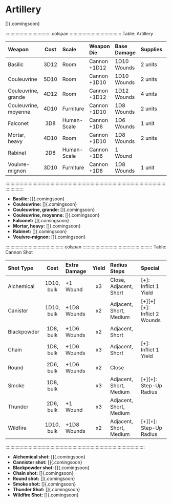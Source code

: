 # Artillery

[]{.comingsoon}

::::::::::::::::::::::::::::::::::: colspan ::::::::::::::::::::::::::::::::::::::::
Table: Artillery

| Weapon               | Cost | Scale       | Weapon Die   | Base Damage | Supplies | Close  | Short  | Medium | Long   | Maximum Range  |
| :------------------- | :--: | :---------- | :----------- | :---------- | :------- | :----- | :----- | :----- | :----- | :------------- |
| Basilic              | 3D12 | Room        | Cannon +1D12 | 1D10 Wounds | 2 units  | Drop 0 | Drop 0 | Drop 1 | Drop 1 | 12 Naval Areas |
| Couleuvrine          | 5D10 | Room        | Cannon +1D10 | 1D10 Wounds | 2 units  | Drop 0 | Drop 0 | Drop 0 | Drop 2 | 10 Naval Areas |
| Couleuvrine, grande  | 4D12 | Room        | Cannon +1D12 | 1D12 Wounds | 4 units  | Drop 0 | Drop 0 | Drop 1 | Drop 2 |  8 Naval Areas |
| Couleuvrine, moyenne | 4D10 | Furniture   | Cannon +1D10 |  1D8 Wounds | 2 units  | Drop 0 | Drop 1 | Drop 0 | Drop 2 | 10 Naval Areas |
| Falconet             |  3D8 | Human-Scale | Cannon +1D6  |  1D6 Wounds | 1 unit   | Drop 0 | Drop 0 | Drop 2 | Drop 2 |  6 Naval Areas |
| Mortar, heavy        | 4D10 | Room        | Cannon +1D10 |  1D8 Wounds | 2 units  | Drop 2 | Drop 0 | Drop 0 |        |  4 Naval Areas |
| Rabinet              |  2D8 | Human-Scale | Cannon +1D6  |    1 Wound  |          | Drop 0 | Drop 2 | Drop 2 |        |  4 Naval Areas |
| Vouivre-mignon       | 3D10 | Furniture   | Cannon +1D8  |  1D8 Wounds | 1 unit   | Drop 0 | Drop 0 | Drop 1 | Drop 2 |  6 Naval Areas |
::::::::::::::::::::::::::::::::::::::::::::::::::::::::::::::::::::::::::::::::::::::::::::::::::::::::::::::::::::::::::::::::::::::::::

  - **Basilic:** []{.comingsoon}
  - **Couleuvrine:** []{.comingsoon}
  - **Couleuvrine, grande:** []{.comingsoon}
  - **Couleuvrine, moyenne:** []{.comingsoon}
  - **Falconet:** []{.comingsoon}
  - **Mortar, heavy:** []{.comingsoon}
  - **Rabinet:** []{.comingsoon}
  - **Vouivre-mignon:** []{.comingsoon}

::::::::::::::::::::::::::::::::::::::::::::: colspan ::::::::::::::::::::::::::::::::::::::::::::::::::::::
Table: Cannon Shot

| Shot Type   | Cost       | Extra Damage | Yield | Radius Steps            | Special                      |
| :---------- | :--------: | :----------- | :---: | :---------------------- | :--------------------------- |
| Alchemical  | 1D10, bulk |    +1 Wound  | x3    | Close, Adjacent, Short  |  [+]: Inflict 1 Yield        |
| Canister    | 1D10, bulk |  +1D8 Wounds | x2    | Adjacent, Short, Medium |  [+][+][+]: Inflict 2 Wounds |
| Blackpowder |  1D8, bulk |  +1D6 Wounds | x2    | Adjacent, Short         |                              |
| Chain       |  1D8, bulk |  +1D6 Wounds | x3    | Adjacent, Short         |  [+]: Inflict 1 Yield        |
| Round       |  2D6, bulk |  +1D6 Wounds | x2    | Close                   |                              |
| Smoke       |  1D8, bulk |              | x3    | Adjacent, Short, Medium |  [+][+]: Step-Up Radius      |
| Thunder     |  2D6, bulk |    +1 Wound  | x3    | Adjacent, Short, Medium |                              |
| Wildfire    | 1D10, bulk |  +1D8 Wounds | x2    | Adjacent, Short, Medium |  [+][+]: Step-Up Radius      |
::::::::::::::::::::::::::::::::::::::::::::::::::::::::::::::::::::::::::::::::::::::::::::::::::::::::::::

  - **Alchemical shot:** []{.comingsoon}
  - **Cannister shot:** []{.comingsoon}
  - **Blackpowder shot:** []{.comingsoon}
  - **Chain shot:** []{.comingsoon}
  - **Round shot:** []{.comingsoon}
  - **Smoke shot:** []{.comingsoon}
  - **Thunder Shot:** []{.comingsoon}
  - **Wildfire Shot:** []{.comingsoon}

